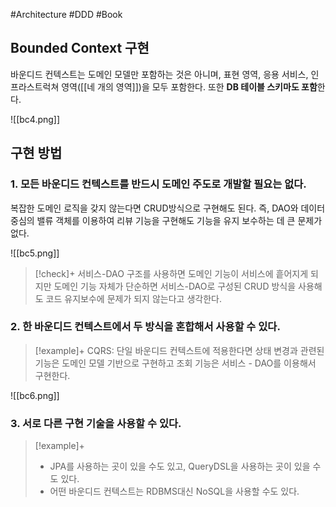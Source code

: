#Architecture #DDD #Book 


## Bounded Context 구현
바운디드 컨텍스트는 도메인 모델만 포함하는 것은 아니며, 표현 영역, 응용 서비스, 인프라스트럭쳐 영역([[네 개의 영역]])을 모두 포함한다. 또한 **DB 테이블 스키마도 포함**한다.

![[bc4.png]]

## 구현 방법
### 1. 모든 바운디드 컨텍스트를 반드시 도메인 주도로 개발할 필요는 없다.
 복잡한 도메인 로직을 갖지 않는다면 CRUD방식으로 구현해도 된다. 즉, DAO와 데이터 중심의 밸류 객체를 이용하여 리뷰 기능을 구현해도 기능을 유지 보수하는 데 큰 문제가 없다.

![[bc5.png]]

> [!check]+ 
> 서비스-DAO 구조를 사용하면 도메인 기능이 서비스에 흩어지게 되지만 도메인 기능 자체가 단순하면 서비스-DAO로 구성된 CRUD 방식을 사용해도 코드 유지보수에 문제가 되지 않는다고 생각한다.


### 2. 한 바운디드 컨텍스트에서 두 방식을 혼합해서 사용할 수 있다. 

> [!example]+ 
> CQRS: 단일 바운디드 컨텍스트에 적용한다면 상태 변경과 관련된 기능은 도메인 모델 기반으로 구현하고 조회 기능은 서비스 - DAO를 이용해서 구현한다.

![[bc6.png]]

### 3. 서로 다른 구현 기술을 사용할 수 있다.
> [!example]+ 
> + JPA를 사용하는 곳이 있을 수도 있고, QueryDSL을 사용하는 곳이 있을 수도 있다.
> + 어떤 바운디드 컨텍스트는 RDBMS대신 NoSQL을 사용할 수도 있다.
